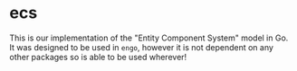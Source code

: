 # ecs

This is our implementation of the "Entity Component System" model in Go. It was designed to be used in `engo`, however it is not dependent on any other packages so is able to be used wherever!
